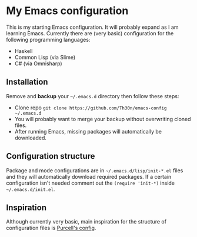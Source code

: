 # My Emacs configuration

This is my starting Emacs configuration. It will probably expand as I am learning
Emacs.
Currently there are (very basic) configuration for the following programming
languages:

  * Haskell
  * Common Lisp (via Slime)
  * C# (via Omnisharp)

## Installation

Remove and **backup** your `~/.emacs.d` directory then follow these steps:

  * Clone repo `git clone https://github.com/Th30n/emacs-config ~/.emacs.d`
  * You will probably want to merge your backup without overwriting cloned files.
  * After running Emacs, missing packages will automatically be downloaded.

## Configuration structure

Package and mode configurations are in `~/.emacs.d/lisp/init-*.el` files and
they will automatically download required packages. If a certain configuration
isn't needed comment out the `(require 'init-*)` inside `~/.emacs.d/init.el`.

## Inspiration

Although currently very basic, main inspiration for the structure of
configuration files is [Purcell's config](https://github.com/purcell/emacs.d).
